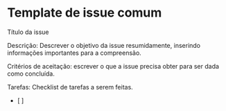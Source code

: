 # Template de issue comum 

Título da issue

Descrição: Descrever o objetivo da issue resumidamente, inserindo informações importantes para a compreensão.

Critérios de aceitação: escrever o que a issue precisa obter para ser dada como concluída.

Tarefas:
Checklist de tarefas a serem feitas.
- [ ]

